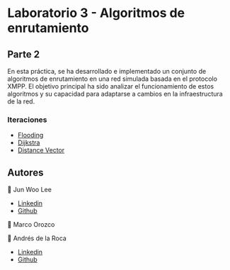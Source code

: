 # Laboratorio 3 - Algoritmos de enrutamiento

## Parte 2
En esta práctica, se ha desarrollado e implementado un conjunto de algoritmos de enrutamiento en una red simulada basada en el protocolo XMPP. El objetivo principal ha sido analizar el funcionamiento de estos algoritmos y su capacidad para adaptarse a cambios en la infraestructura de la red.


### Iteraciones

- [Flooding]()
- [Dijkstra]()
- [Distance Vector]()


## Autores
👤 Jun Woo Lee
- <a href = "https://www.linkedin.com/in/leejunwoo00//">Linkedin</a>  
- <a href="https://github.com/jwlh00">Github</a> 

👤 Marco Orozco

👤 Andrés de la Roca  
- <a href = "https://www.linkedin.com/in/andr%C3%A8s-de-la-roca-pineda-10a40319b/">Linkedin</a>  
- <a href="https://github.com/andresdlRoca">Github</a> 
